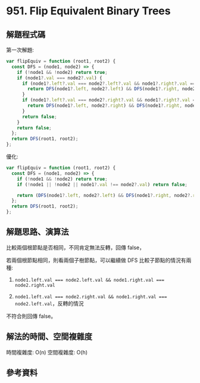 # 951. Flip Equivalent Binary Trees

## 解題程式碼

第一次解題:

```javascript
var flipEquiv = function (root1, root2) {
  const DFS = (node1, node2) => {
    if (!node1 && !node2) return true;
    if (node1?.val === node2?.val) {
      if (node1?.left?.val === node2?.left?.val && node1?.right?.val === node2?.right?.val) {
        return DFS(node1?.left, node2?.left) && DFS(node1?.right, node2?.right);
      }
      if (node1?.left?.val === node2?.right?.val && node1?.right?.val === node2?.left?.val) {
        return DFS(node1?.left, node2?.right) && DFS(node1?.right, node2?.left);
      }
      return false;
    }
    return false;
  };
  return DFS(root1, root2);
};
```

優化:

```javascript
var flipEquiv = function (root1, root2) {
  const DFS = (node1, node2) => {
    if (!node1 && !node2) return true;
    if (!node1 || !node2 || node1?.val !== node2?.val) return false;

    return (DFS(node1?.left, node2?.left) && DFS(node1?.right, node2?.right)) || (DFS(node1?.left, node2?.right) && DFS(node1?.right, node2?.left));
  };
  return DFS(root1, root2);
};
```

## 解題思路、演算法

比較兩個根節點是否相同，不同肯定無法反轉，回傳 false，

若兩個根節點相同，則看兩個子樹節點，可以繼續做 DFS 比較子節點的情況有兩種:

1. `node1.left.val === node2.left.val && node1.right.val === node2.right.val`

2. `node1.left.val === node2.right.val && node1.right.val === node2.left.val`，反轉的情況

不符合則回傳 false。

## 解法的時間、空間複雜度

時間複雜度: O(n)
空間複雜度: O(h)

## 參考資料
